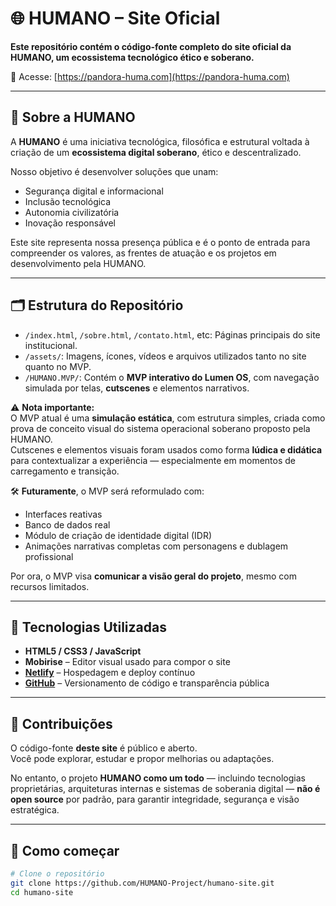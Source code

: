 # 🌐 HUMANO – Site Oficial

**Este repositório contém o código-fonte completo do site oficial da HUMANO, um ecossistema tecnológico ético e soberano.**

🔗 Acesse: [https://pandora-huma.com](https://pandora-huma.com)

---

## 🧠 Sobre a HUMANO

A **HUMANO** é uma iniciativa tecnológica, filosófica e estrutural voltada à criação de um **ecossistema digital soberano**, ético e descentralizado.

Nosso objetivo é desenvolver soluções que unam:
- Segurança digital e informacional  
- Inclusão tecnológica  
- Autonomia civilizatória  
- Inovação responsável  

Este site representa nossa presença pública e é o ponto de entrada para compreender os valores, as frentes de atuação e os projetos em desenvolvimento pela HUMANO.

---

## 🗂️ Estrutura do Repositório

- `/index.html`, `/sobre.html`, `/contato.html`, etc: Páginas principais do site institucional.  
- `/assets/`: Imagens, ícones, vídeos e arquivos utilizados tanto no site quanto no MVP.  
- `/HUMANO.MVP/`: Contém o **MVP interativo do Lumen OS**, com navegação simulada por telas, **cutscenes** e elementos narrativos.  

⚠️ **Nota importante:**  
O MVP atual é uma **simulação estática**, com estrutura simples, criada como prova de conceito visual do sistema operacional soberano proposto pela HUMANO.  
Cutscenes e elementos visuais foram usados como forma **lúdica e didática** para contextualizar a experiência — especialmente em momentos de carregamento e transição.  

🛠️ **Futuramente**, o MVP será reformulado com:
- Interfaces reativas  
- Banco de dados real  
- Módulo de criação de identidade digital (IDR)  
- Animações narrativas completas com personagens e dublagem profissional  

Por ora, o MVP visa **comunicar a visão geral do projeto**, mesmo com recursos limitados.

---

## 🚀 Tecnologias Utilizadas

- **HTML5 / CSS3 / JavaScript**  
- **Mobirise** – Editor visual usado para compor o site  
- **[Netlify](https://www.netlify.com/)** – Hospedagem e deploy contínuo  
- **[GitHub](https://github.com/HUMANO-Project)** – Versionamento de código e transparência pública  

---

## 🤝 Contribuições

O código-fonte **deste site** é público e aberto.  
Você pode explorar, estudar e propor melhorias ou adaptações.

No entanto, o projeto **HUMANO como um todo** — incluindo tecnologias proprietárias, arquiteturas internas e sistemas de soberania digital — **não é open source** por padrão, para garantir integridade, segurança e visão estratégica.

---

## 📝 Como começar

```bash
# Clone o repositório
git clone https://github.com/HUMANO-Project/humano-site.git
cd humano-site

